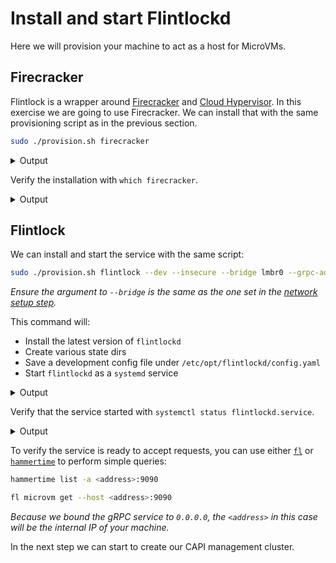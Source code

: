 # Install and start Flintlockd

Here we will provision your machine to act as a host for MicroVMs.

## Firecracker

Flintlock is a wrapper around [Firecracker][firecracker] and [Cloud Hypervisor][cloud-h].
In this exercise we are going to use Firecracker. We can install that with the same
provisioning script as in the previous section.

```bash
sudo ./provision.sh firecracker
```

<details><summary>Output</summary>

```bash
[flintlock provision.sh] Installing firecracker version latest to /usr/local/bin
[flintlock provision.sh] Firecracker version v1.0.0-macvtap successfully installed
```

</details>

Verify the installation with `which firecracker`.

<details><summary>Output</summary>

```bash
/usr/local/bin/firecracker
```

</details>

## Flintlock

We can install and start the service with the same script:

```bash
sudo ./provision.sh flintlock --dev --insecure --bridge lmbr0 --grpc-address 0.0.0.0:9090
```

_Ensure the argument to `--bridge` is the same as the one set in the [network
setup step](/docs/tutorial-basics/network.md)._

This command will:
- Install the latest version of `flintlockd`
- Create various state dirs
- Save a development config file under `/etc/opt/flintlockd/config.yaml`
- Start `flintlockd` as a `systemd` service

<details><summary>Output</summary>

```bash
[flintlock provision.sh] Creating containerd directory /var/lib/containerd-dev/snapshotter/devmapper
[flintlock provision.sh] Creating containerd directory /run/containerd-dev
[flintlock provision.sh] Creating containerd directory /etc/containerd
[flintlock provision.sh] All containerd directories created
[flintlock provision.sh] Installing flintlockd version latest to /usr/local/bin
[flintlock provision.sh] Flintlockd version v0.3.0 successfully installed
[flintlock provision.sh] Writing flintlockd config to /etc/opt/flintlockd/config.yaml.
[flintlock provision.sh] Flintlockd config saved
[flintlock provision.sh] Starting flintlockd service with /etc/systemd/system/flintlockd.service
[flintlock provision.sh] Flintlockd running at 0.0.0.0:9090 via interface enxf8e43b5d5048
```

</details>

Verify that the service started with `systemctl status flintlockd.service`.

<details><summary>Output</summary>

```bash
● flintlockd.service - flintlock microvm service
     Loaded: loaded (/etc/systemd/system/flintlockd.service; enabled; vendor preset: enabled)
     Active: active (running) since Tue 2022-09-27 13:16:57 BST; 51s ago
       Docs: https://docs.flintlock.dev/
    Process: 787721 ExecStartPre=which firecracker (code=exited, status=0/SUCCESS)
    Process: 787723 ExecStartPre=which flintlockd (code=exited, status=0/SUCCESS)
   Main PID: 787724 (flintlockd)
      Tasks: 12 (limit: 18694)
     Memory: 10.9M
        CPU: 45ms
     CGroup: /system.slice/flintlockd.service
             └─787724 /usr/local/bin/flintlockd run

Sep 27 13:16:57 callisto-XPS flintlockd[787724]: time="2022-09-27T13:16:57+01:00" level=info msg="starting microvm controller"
Sep 27 13:16:57 callisto-XPS flintlockd[787724]: time="2022-09-27T13:16:57+01:00" level=info msg="starting microvm controller with 1 workers" controller=microvm
Sep 27 13:16:57 callisto-XPS flintlockd[787724]: time="2022-09-27T13:16:57+01:00" level=info msg="resyncing microvm specs" controller=microvm
Sep 27 13:16:57 callisto-XPS flintlockd[787724]: time="2022-09-27T13:16:57+01:00" level=info msg="Resyncing specs" action=resync controller=microvm namespace=ns
Sep 27 13:16:57 callisto-XPS flintlockd[787724]: time="2022-09-27T13:16:57+01:00" level=debug msg="Getting all specs" action=resync controller=microvm namespace=ns
Sep 27 13:16:57 callisto-XPS flintlockd[787724]: time="2022-09-27T13:16:57+01:00" level=warning msg="basic authentication is DISABLED"
Sep 27 13:16:57 callisto-XPS flintlockd[787724]: time="2022-09-27T13:16:57+01:00" level=warning msg="TLS is DISABLED"
Sep 27 13:16:57 callisto-XPS flintlockd[787724]: time="2022-09-27T13:16:57+01:00" level=debug msg="starting grpc server listening on endpoint 0.0.0.0:9090"
Sep 27 13:16:57 callisto-XPS flintlockd[787724]: time="2022-09-27T13:16:57+01:00" level=info msg="starting event listener" controller=microvm
Sep 27 13:16:57 callisto-XPS flintlockd[787724]: time="2022-09-27T13:16:57+01:00" level=info msg="Starting workersnum_workers1" controller=microvm
...
```

</details>

To verify the service is ready to accept requests, you can use either [`fl`][fl] or
[`hammertime`][ht] to perform simple queries:

```bash
hammertime list -a <address>:9090

fl microvm get --host <address>:9090
```

_Because we bound the gRPC service to `0.0.0.0`, the `<address>` in this case
will be the internal IP of your machine._

In the next step we can start to create our CAPI management cluster.

[firecracker]: https://firecracker-microvm.github.io/
[cloud-h]: https://www.cloudhypervisor.org/
[fl]: https://github.com/weaveworks-liquidmetal/fl
[ht]: https://github.com/warehouse-13/hammertime

